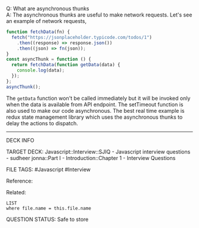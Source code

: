 Q: What are asynchronous thunks  
A: The asynchronous thunks are useful to make network requests. Let's see an example of network requests,
```javascript
function fetchData(fn) {
  fetch("https://jsonplaceholder.typicode.com/todos/1")
    .then((response) => response.json())
    .then((json) => fn(json));
}
const asyncThunk = function () {
  return fetchData(function getData(data) {
    console.log(data);
  });
};
asyncThunk();
```
The `getData` function won't be called immediately but it will be invoked only when the data is available from API endpoint. The setTimeout function is also used to make our code asynchronous. The best real time example is redux state management library which uses the asynchronous thunks to delay the actions to dispatch.
<!--ID: 1693596690510-->

---

DECK INFO

TARGET DECK: Javascript::Interview::SJIQ - Javascript interview questions - sudheer jonna::Part I - Introduction::Chapter 1 - Interview Questions

FILE TAGS: #Javascript #Interview

Reference:

Related:

```dataview
LIST
where file.name = this.file.name
```

QUESTION STATUS: Safe to store